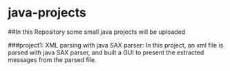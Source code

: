 # java-projects
##In this Repository some small java projects will be uploaded

###project1: XML parsing with java SAX parser:
In this project, an xml file is parsed with java SAX parser, and built a GUI to present the extracted messages from the parsed file.
